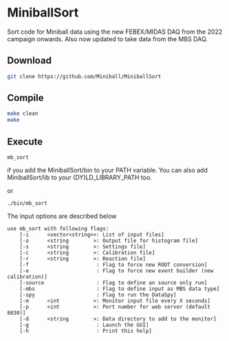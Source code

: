 # MiniballSort

Sort code for Miniball data using the new FEBEX/MIDAS DAQ from the 2022 campaign onwards. Also now updated to take data from the MBS DAQ.

## Download

```bash
git clone https://github.com/Miniball/MiniballSort
```

## Compile

```bash
make clean
make
```


## Execute

```
mb_sort
```
if you add the MiniballSort/bin to your PATH variable. You can also add MiniballSort/lib to your (DY)LD_LIBRARY_PATH too.

or
```
./bin/mb_sort
```

The input options are described below

```
use mb_sort with following flags:
	[-i      <vector<string>>: List of input files]
	[-o      <string        >: Output file for histogram file]
	[-s      <string        >: Settings file]
	[-c      <string        >: Calibration file]
	[-r      <string        >: Reaction file]
	[-f                      : Flag to force new ROOT conversion]
	[-e                      : Flag to force new event builder (new calibration)]
	[-source                 : Flag to define an source only run]
	[-mbs                    : Flag to define input as MBS data type]
	[-spy                    : Flag to run the DataSpy]
	[-m      <int           >: Monitor input file every X seconds]
	[-p      <int           >: Port number for web server (default 8030)]
	[-d      <string        >: Data directory to add to the monitor]
	[-g                      : Launch the GUI]
	[-h                      : Print this help]
```
